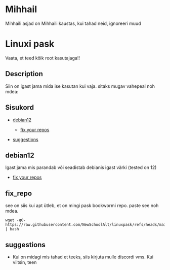 
# Mihhail

Mihhaili asjad on Mihhaili kaustas, kui tahad neid, ignoreeri muud

# Linuxi pask

Vaata, et teed kõik root kasutajaga!!

## Description

Siin on igast jama mida ise kasutan kui vaja. sitaks mugav vahepeal noh mdea:

## Sisukord


- [debian12](#debian12)
    - [fix your repos](#fix_repo)


- [suggestions](#suggestions)

## debian12

Igast jama mis parandab või seadistab debianis igast värki (tested on 12)
- [fix your repos](#fix_repo)

## fix_repo

see on siis kui apt ütleb, et on mingi pask bookwormi repo. paste see noh mdea.

    wget -qO- https://raw.githubusercontent.com/NewSchoolAlt/linuxpask/refs/heads/main/debian12/fix_repos.sh | bash


## suggestions

- Kui on midagi mis tahad et teeks, siis kirjuta mulle discordi vms. Kui viitsin, teen
